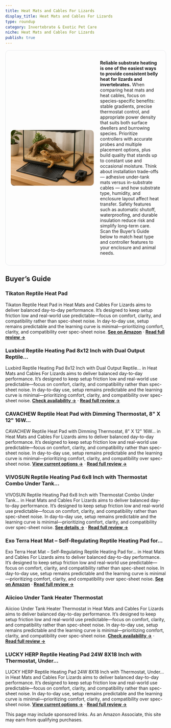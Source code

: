 ```yaml
---
title: Heat Mats and Cables For Lizards
display_title: Heat Mats and Cables For Lizards
type: roundup
category: Invertebrate & Exotic Pet Care
niche: Heat Mats and Cables For Lizards
publish: true
---
```


<section class="hero-split" style="width:100%;box-sizing:border-box;border:1px solid #e5e7eb;border-radius:12px;padding:16px;display:grid;grid-template-columns:minmax(260px,40%) 1fr;gap:20px;align-items:center;"><figure style="margin:0;"><img src="/hero/roundups/invertebrate-exotic-pet-care/heat-mats-and-cables-for-lizards.webp" alt="" style="width:100%;height:auto;display:block;border-radius:10px;"/></figure><div class="hero-copy" style="min-width:0;"><p><strong>Reliable substrate heating is one of the easiest ways to provide consistent belly heat for lizards and invertebrates.</strong> When comparing heat mats and heat cables, focus on species-specific benefits: stable gradients, precise thermostat control, and appropriate power density that suits both surface dwellers and burrowing species. Prioritize controllers with accurate probes and multiple placement options, plus build quality that stands up to constant use and occasional moisture. Think about installation trade-offs &mdash; adhesive under-tank mats versus in-substrate cables &mdash; and how substrate type, humidity, and enclosure layout affect heat transfer. Safety features such as automatic shutoff, waterproofing, and durable insulation reduce risk and simplify long-term care. Scan the Buyer’s Guide below to match heat type and controller features to your enclosure and animal needs.</p></div></section>


<h2>Buyer’s Guide</h2>
<h3>Tikaton Reptile Heat Pad</h3>
<p>Tikaton Reptile Heat Pad in Heat Mats and Cables For Lizards aims to deliver balanced day-to-day performance. It’s designed to keep setup friction low and real-world use predictable&mdash;focus on comfort, clarity, and compatibility rather than spec-sheet noise. In day-to-day use, setup remains predictable and the learning curve is minimal&mdash;prioritizing comfort, clarity, and compatibility over spec-sheet noise. <a href="https://amzn.to/4q7q5gU" target="_blank" rel="nofollow sponsored noopener noopener" target="_blank"><strong>See on Amazon</strong></a> · <a href="/reviews/tikaton-reptile-heat-pad-adjustable-temperature-under-tank-heater-for-1-b584d832/"><strong>Read full review &rarr;</strong></a></p>
<h3>Luxbird Reptile Heating Pad 8x12 Inch with Dual Output Reptile…</h3>
<p>Luxbird Reptile Heating Pad 8x12 Inch with Dual Output Reptile… in Heat Mats and Cables For Lizards aims to deliver balanced day-to-day performance. It’s designed to keep setup friction low and real-world use predictable&mdash;focus on comfort, clarity, and compatibility rather than spec-sheet noise. In day-to-day use, setup remains predictable and the learning curve is minimal&mdash;prioritizing comfort, clarity, and compatibility over spec-sheet noise. <a href="https://amzn.to/4odZoFx" target="_blank" rel="nofollow sponsored noopener noopener" target="_blank"><strong>Check availability &rarr;</strong></a> · <a href="/reviews/luxbird-reptile-heating-pad-8x12-inch-with-dual-output-reptile-thermost-b26db4e1/"><strong>Read full review &rarr;</strong></a></p>
<h3>CAVACHEW Reptile Heat Pad with Dimming Thermostat, 8" X 12" 16W…</h3>
<p>CAVACHEW Reptile Heat Pad with Dimming Thermostat, 8" X 12" 16W… in Heat Mats and Cables For Lizards aims to deliver balanced day-to-day performance. It’s designed to keep setup friction low and real-world use predictable&mdash;focus on comfort, clarity, and compatibility rather than spec-sheet noise. In day-to-day use, setup remains predictable and the learning curve is minimal&mdash;prioritizing comfort, clarity, and compatibility over spec-sheet noise. <a href="https://amzn.to/48s3KUS" target="_blank" rel="nofollow sponsored noopener noopener" target="_blank"><strong>View current options &rarr;</strong></a> · <a href="/reviews/cavachew-reptile-heat-pad-with-dimming-thermostat-8-x-12-16w-heating-pa-3e66e335/"><strong>Read full review &rarr;</strong></a></p>
<h3>VIVOSUN Reptile Heating Pad 6x8 Inch with Thermostat Combo Under Tank…</h3>
<p>VIVOSUN Reptile Heating Pad 6x8 Inch with Thermostat Combo Under Tank… in Heat Mats and Cables For Lizards aims to deliver balanced day-to-day performance. It’s designed to keep setup friction low and real-world use predictable&mdash;focus on comfort, clarity, and compatibility rather than spec-sheet noise. In day-to-day use, setup remains predictable and the learning curve is minimal&mdash;prioritizing comfort, clarity, and compatibility over spec-sheet noise. <a href="https://amzn.to/474SI5O" target="_blank" rel="nofollow sponsored noopener noopener" target="_blank"><strong>See details &rarr;</strong></a> · <a href="/reviews/vivosun-reptile-heating-pad-6x8-inch-with-thermostat-combo-under-tank-t-33b464e9/"><strong>Read full review &rarr;</strong></a></p>
<h3>Exo Terra Heat Mat &ndash; Self-Regulating Reptile Heating Pad for…</h3>
<p>Exo Terra Heat Mat &ndash; Self-Regulating Reptile Heating Pad for… in Heat Mats and Cables For Lizards aims to deliver balanced day-to-day performance. It’s designed to keep setup friction low and real-world use predictable&mdash;focus on comfort, clarity, and compatibility rather than spec-sheet noise. In day-to-day use, setup remains predictable and the learning curve is minimal&mdash;prioritizing comfort, clarity, and compatibility over spec-sheet noise. <a href="https://amzn.to/42B8EeA" target="_blank" rel="nofollow sponsored noopener noopener" target="_blank"><strong>See on Amazon</strong></a> · <a href="/reviews/exo-terra-heat-mat-self-regulating-reptile-heating-pad-for-terrariums-c-50ed0de4/"><strong>Read full review &rarr;</strong></a></p>
<h3>Aiicioo Under Tank Heater Thermostat</h3>
<p>Aiicioo Under Tank Heater Thermostat in Heat Mats and Cables For Lizards aims to deliver balanced day-to-day performance. It’s designed to keep setup friction low and real-world use predictable&mdash;focus on comfort, clarity, and compatibility rather than spec-sheet noise. In day-to-day use, setup remains predictable and the learning curve is minimal&mdash;prioritizing comfort, clarity, and compatibility over spec-sheet noise. <a href="https://amzn.to/4q78ZQe" target="_blank" rel="nofollow sponsored noopener noopener" target="_blank"><strong>Check availability &rarr;</strong></a> · <a href="/reviews/aiicioo-under-tank-heater-thermostat-reptile-heating-pad-with-temperatu-0dba0fcb/"><strong>Read full review &rarr;</strong></a></p>
<h3>LUCKY HERP Reptile Heating Pad 24W 8X18 Inch with Thermostat, Under…</h3>
<p>LUCKY HERP Reptile Heating Pad 24W 8X18 Inch with Thermostat, Under… in Heat Mats and Cables For Lizards aims to deliver balanced day-to-day performance. It’s designed to keep setup friction low and real-world use predictable&mdash;focus on comfort, clarity, and compatibility rather than spec-sheet noise. In day-to-day use, setup remains predictable and the learning curve is minimal&mdash;prioritizing comfort, clarity, and compatibility over spec-sheet noise. <a href="https://amzn.to/4h7hM0j" target="_blank" rel="nofollow sponsored noopener noopener" target="_blank"><strong>View current options &rarr;</strong></a> · <a href="/reviews/lucky-herp-reptile-heating-pad-24w-8x18-inch-with-thermostat-under-tank-b7588a90/"><strong>Read full review &rarr;</strong></a></p>
<aside class="disclosure">This page may include sponsored links. As an Amazon Associate, this site may earn from qualifying purchases.</aside>
